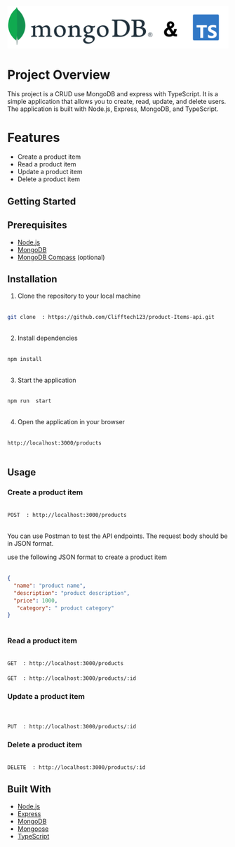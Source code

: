![MongoDB and TypeScript logo banner](./images/banner.png)


# Project Overview

This project is a CRUD   use MongoDB and express  with TypeScript. It is a simple application that allows you to create, read, update, and delete users.  The application is built with Node.js, Express, MongoDB, and TypeScript.  

# Features

- Create a product item
- Read a product item
- Update a product item
- Delete a product item



## Getting Started

## Prerequisites

- [Node.js](https://nodejs.org/en/)
- [MongoDB](https://www.mongodb.com/)
- [MongoDB Compass](https://www.mongodb.com/products/compass) (optional)

## Installation

1. Clone the repository to your local machine

```bash

git clone  : https://github.com/Clifftech123/product-Items-api.git
    
 ```

2. Install dependencies

```bash

npm install
    
 ```

3. Start the application

```bash

npm run  start
    
 ```

4. Open the application in your browser


```bash

http://localhost:3000/products
    
  ```


## Usage

### Create a product item

```bash

POST  : http://localhost:3000/products
    
  ```
  You can use Postman to test the API endpoints. The request body should be in JSON format.

  use the following JSON format to create a product item

  ```json

{
    "name": "product name",
    "description": "product description",
    "price": 1000,
     "category": " product category"
}
    
  ```


### Read a product item
    
 ```bash

GET  : http://localhost:3000/products

GET  : http://localhost:3000/products/:id

```

### Update a product item

```bash


PUT  : http://localhost:3000/products/:id

```


### Delete a product item

```bash

DELETE  : http://localhost:3000/products/:id

```


## Built With

- [Node.js](https://nodejs.org/en/)
- [Express](https://expressjs.com/)
- [MongoDB](https://www.mongodb.com/)
- [Mongoose](https://mongoosejs.com/)
- [TypeScript](https://www.typescriptlang.org/)


